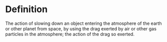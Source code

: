 # Definition

The action of slowing down an object entering the atmosphere of the
earth or other planet from space, by using the drag exerted by air or
other gas particles in the atmosphere; the action of the drag so
exerted.
